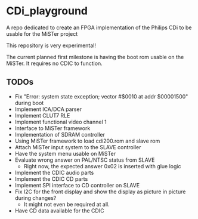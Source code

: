 # CDi_playground

A repo dedicated to create an FPGA implementation of the Philips CDi to be usable for the MiSTer project

This repository is very experimental!

The current planned first milestone is having the boot rom usable
on the MiSTer.
It requires no CDIC to function.

## TODOs

* Fix "Error: system state exception; vector #$0010  at addr $00001500" during boot
* Implement ICA/DCA parser
* Implement CLUT7 RLE
* Implement functional video channel 1
* Interface to MiSTer framework
* Implementation of SDRAM controller
* Using MiSTer framework to load cdi200.rom and slave rom
* Attach MiSTer input system to the SLAVE controller
* Have the system menu usable on MiSTer
* Evaluate wrong answer on PAL/NTSC status from SLAVE
	* Right now, the expected answer 0x02 is inserted with glue logic
* Implement the CDIC audio parts
* Implement the CDIC CD parts
* Implement SPI interface to CD controller on SLAVE
* Fix I2C for the front display and show the display as picture in picture during changes?
	* It might not even be required at all.
* Have CD data available for the CDIC
